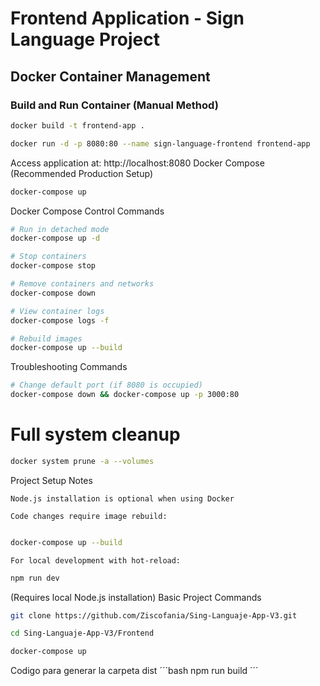 # Frontend Application - Sign Language Project

## Docker Container Management

### Build and Run Container (Manual Method)
```bash
docker build -t frontend-app .
```
```bash
docker run -d -p 8080:80 --name sign-language-frontend frontend-app
```
Access application at: http://localhost:8080
Docker Compose (Recommended Production Setup)
```bash
docker-compose up
```
Docker Compose Control Commands
```bash
# Run in detached mode
docker-compose up -d
```
```bash
# Stop containers
docker-compose stop
```
```bash
# Remove containers and networks
docker-compose down
```
```bash
# View container logs
docker-compose logs -f
```
```bash
# Rebuild images
docker-compose up --build
```
Troubleshooting Commands
```bash
# Change default port (if 8080 is occupied)
docker-compose down && docker-compose up -p 3000:80
```
# Full system cleanup
```bash
docker system prune -a --volumes
```
Project Setup Notes

    Node.js installation is optional when using Docker

    Code changes require image rebuild:

```bash

docker-compose up --build
```
    For local development with hot-reload:

```bash
npm run dev
```
(Requires local Node.js installation)
Basic Project Commands
```bash
git clone https://github.com/Ziscofania/Sing-Languaje-App-V3.git
```
```bash
cd Sing-Languaje-App-V3/Frontend
```
```bash
docker-compose up
```
Codigo para generar la carpeta dist 
´´´bash
npm run build
´´´
